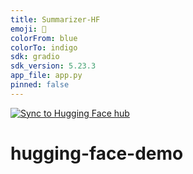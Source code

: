 ```yaml
---
title: Summarizer-HF
emoji: 🚀
colorFrom: blue
colorTo: indigo
sdk: gradio
sdk_version: 5.23.3
app_file: app.py
pinned: false
---
```



[![Sync to Hugging Face hub](https://github.com/mozaloom/hugging-face-demo/actions/workflows/main.yml/badge.svg)](https://github.com/mozaloom/hugging-face-demo/actions/workflows/main.yml)
# hugging-face-demo